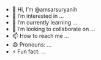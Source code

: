 - 👋 Hi, I’m @amsarsuryanih
- 👀 I’m interested in ...
- 🌱 I’m currently learning ...
- 💞️ I’m looking to collaborate on ...
- 📫 How to reach me ...
- 😄 Pronouns: ...
- ⚡ Fun fact: ...

<!---
amsarsuryanih/amsarsuryanih is a ✨ special ✨ repository because its `README.md` (this file) appears on your GitHub profile.
You can click the Preview link to take a look at your changes.
--->
